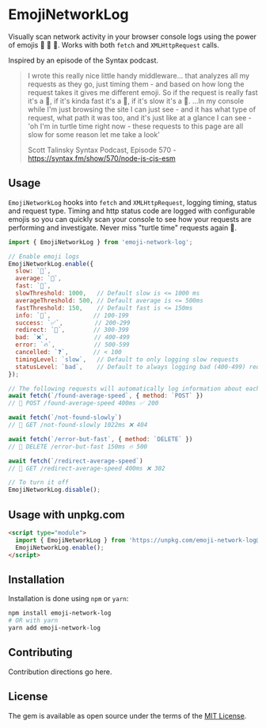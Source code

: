 # EmojiNetworkLog

Visually scan network activity in your browser console logs using the power of emojis 🐢 🐇 🚀. Works with both `fetch` and `XMLHttpRequest` calls.

Inspired by an episode of the Syntax podcast.

> I wrote this really nice little handy middleware... that analyzes all my requests as they go, just timing them - and based on how long the request takes it gives me different emoji. So if the request is really fast it's a 🚀, if it's kinda fast it's a 🐇, if it's slow it's a 🐢. ...In my console while I'm just browsing the site I can just see - and it has what type of request, what path it was too, and it's just like at a glance I can see - 'oh I'm in turtle time right now - these requests to this page are all slow for some reason let me take a look'
>
> Scott Talinsky
> Syntax Podcast, Episode 570 - https://syntax.fm/show/570/node-js-cjs-esm

## Usage

`EmojiNetworkLog` hooks into `fetch` and `XMLHttpRequest`, logging timing, status and request type. Timing and http status code are logged with configurable emojis so you can quickly scan your console to see how your requests are performing and investigate. Never miss "turtle time" requests again 🐢.

```js
import { EmojiNetworkLog } from 'emoji-network-log';

// Enable emoji logs
EmojiNetworkLog.enable({
  slow: `🐢`,
  average: `🐇`,
  fast: `🚀`,
  slowThreshold: 1000,   // Default slow is <= 1000 ms
  averageThreshold: 500, // Default average is <= 500ms
  fastThreshold: 150,    // Default fast is <= 150ms
  info: `🧠`,            // 100-199
  success: `✅`,         // 200-299
  redirect: `🔁`,        // 300-399
  bad: `❌`,             // 400-499
  error: `🔥`,           // 500-599
  cancelled: `❓`,       // < 100
  timingLevel: `slow`,   // Default to only logging slow requests
  statusLevel: `bad`,    // Default to always logging bad (400-499) requests
});

// The following requests will automatically log information about each request for quick scanning
await fetch(`/found-average-speed`, { method: `POST` })
// 🐇 POST /found-average-speed 400ms ✅ 200

await fetch(`/not-found-slowly`)
// 🐢 GET /not-found-slowly 1022ms ❌ 404

await fetch(`/error-but-fast`, { method: `DELETE` })
// 🚀 DELETE /error-but-fast 150ms 🔥 500

await fetch(`/redirect-average-speed`)
// 🐇 GET /redirect-average-speed 400ms ❌ 302

// To turn it off
EmojiNetworkLog.disable();
```

## Usage with unpkg.com

```html
<script type="module">
  import { EmojiNetworkLog } from 'https://unpkg.com/emoji-network-log@0.2.3/index.js';
  EmojiNetworkLog.enable();
</script>
```

## Installation
Installation is done using `npm` or `yarn`:

```bash
npm install emoji-network-log
# OR with yarn
yarn add emoji-network-log
```

## Contributing
Contribution directions go here.

## License
The gem is available as open source under the terms of the [MIT License](https://opensource.org/licenses/MIT).
